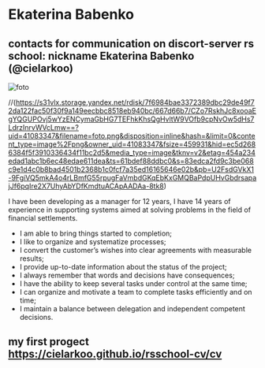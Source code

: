 # Ekaterina Babenko
## contacts for communication on discort-server rs school: nickname  Ekaterina Babenko (@cielarkoo)
![foto](C:\Users\bea\Desktop\2024-06-GIT\foto.png)

//(https://s31vlx.storage.yandex.net/rdisk/7f6984bae3372389dbc29de49f72da122fac50f30f9a149eecbbc8518eb940bc/667d66b7/CZo7RskhJc8xooaEgYQGUPOvj5wYzENCymaGbHG7TEFhkKhsQgHvltW9VOfb9cpNvOw5dHs7LdrzInrvWVcLmw==?uid=41083347&filename=foto.png&disposition=inline&hash=&limit=0&content_type=image%2Fpng&owner_uid=41083347&fsize=459931&hid=ec5d2686384f5f3910336434f11bc2d5&media_type=image&tknv=v2&etag=454a234edad1abc1b6ec48edae611dea&ts=61bdef88ddbc0&s=83edca2fd9c3be068c9e1d4c0b8bad4501b2368b1c0fcf7a35ed16165646e02b&pb=U2FsdGVkX1-9FgiVQ5mkA4o4rLBmfG55rpugFaVmbdGKqEbKxGMQBaPdpUHvGbdrsapajJf6pqIre2X7UhyAbYDfKmdtuACApAADAa-8tk8)

I have been developing as a manager for 12 years, I have 14 years of experience in supporting systems aimed at solving problems in the field of financial settlements.

* I am able to bring things started to completion;
* I like to organize and systematize processes;
* I convert the customer’s wishes into clear agreements with measurable results;
* I provide up-to-date information about the status of the project;
* I always remember that words and decisions have consequences;
* I have the ability to keep several tasks under control at the same time;
* I can organize and motivate a team to complete tasks efficiently and on time;
* I maintain a balance between delegation and independent competent decisions.

## my first progect https://cielarkoo.github.io/rsschool-cv/cv

